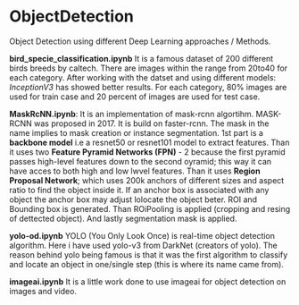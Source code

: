 # ObjectDetection
Object Detection using different Deep Learning approaches / Methods.


**bird_specie_classification.ipynb** It is a famous dataset of 200 different birds breeds by caltech. There are images within the range from 20to40 for each category. After working with the datset and using different models: *InceptionV3* has showed better results. For each category, 80% images are used for train case and 20 percent of images are used for test case. 


**MaskRcNN.ipynb**: It is an implementation of mask-rcnn algortihm. MASK-RCNN was proposed in 2017. It is build on faster-rcnn. The mask in the name implies to mask creation or instance segmentation.
1st part is a **backbone model** i.e a resnet50 or resnet101 model to extract features. Than it uses two **Feature Pyramid Networks (FPN)** - 2 because the first pyramid passes high-level features down to the second oyramid; this way it can have acces to both high and low lwvel features. Than it uses **Region Proposal Network**; which uses 200k anchors of different sizes and aspect ratio to find the object inside it. If an anchor box is associated with any object the anchor box may adjust lolocate the object beter. ROI and Bounding box is generated. Than ROiPooling is applied (cropping and resing of dettected object). And lastly segmentation mask is applied. 

**yolo-od.ipynb** YOLO (You Only Look Once) is real-time object detection algorithm. Here i have used yolo-v3 from DarkNet (creators of yolo). The reason behind yolo being famous is that it was the first algorithm to classify and locate an object in one/single step (this is where its name came from).


**imageai.ipynb** It is a little work done to use imageai for object detection on images and video. 
